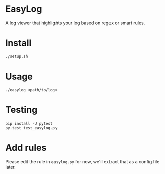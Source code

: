 EasyLog
===============

A log viewer that highlights your log based on regex or smart rules.

# Install

```
./setup.sh
```

# Usage

```
./easylog <path/to/log>
```

# Testing

```
pip install -U pytest
py.test test_easylog.py
```

# Add rules

Please edit the rule in `easylog.py` for now, we'll extract that as a config file later.


